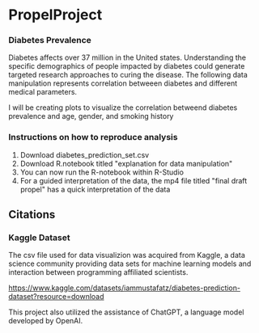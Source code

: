 # PropelProject
### Diabetes Prevalence
Diabetes affects over 37 million in the United states. Understanding the specific demographics of people impacted by diabetes could generate targeted research approaches to curing the disease. The following data manipulation represents correlation betweeen diabetes and different medical parameters.

I will be creating plots to visualize the correlation betweend diabetes prevalence and age, gender, and smoking history

### Instructions on how to reproduce analysis
1. Download diabetes_prediction_set.csv
2. Download R.notebook titled "explanation for data manipulation"
3. You can now run the R-notebook within R-Studio
4. For a guided interpretation of the data, the mp4 file titled "final draft propel" has a quick interpretation of the data

## Citations
### Kaggle Dataset
The csv file used for data visualizion was acquired from Kaggle, a data science community providing data sets for machine learning models and interaction between programming affiliated scientists.

https://www.kaggle.com/datasets/iammustafatz/diabetes-prediction-dataset?resource=download

This project also utilized the assistance of ChatGPT, a language model developed by OpenAI.




